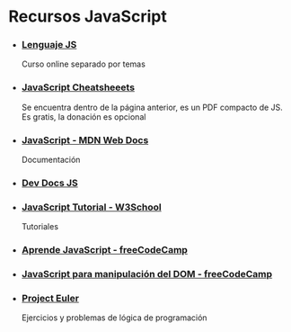 # Recursos JavaScript

* ### [Lenguaje JS](https://lenguajejs.com/javascript/)
    Curso online separado por temas

* ### [JavaScript Cheatsheeets](https://lenguajejs.com/javascript/cheatsheets/)
    Se encuentra dentro de la página anterior, es un PDF compacto de JS. Es gratis, la donación es opcional

* ### [JavaScript - MDN Web Docs](https://developer.mozilla.org/es/docs/Web/JavaScript)
    Documentación

* ### [Dev Docs JS](https://devdocs.io/javascript/)

* ### [JavaScript Tutorial - W3School](https://www.w3schools.com/js/)
    Tutoriales

* ### [Aprende JavaScript - freeCodeCamp](https://www.youtube.com/watch?v=ivdTnPl1ND0)

* ### [JavaScript para manipulación del DOM - freeCodeCamp](https://www.youtube.com/watch?v=koiPxFFiqJ4)

* ### [Project Euler](https://www.freecodecamp.org/learn/project-euler/)
    Ejercicios y problemas de lógica de programación
